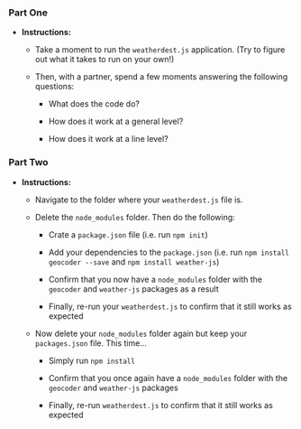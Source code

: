 ### Part One

* **Instructions:**

	* Take a moment to run the `weatherdest.js` application. (Try to figure out what it takes to run on your own!)

	* Then, with a partner, spend a few moments answering the following questions:

		* What does the code do?

		* How does it work at a general level?

		* How does it work at a line level?
	
### Part Two

* **Instructions:**

	* Navigate to the folder where your `weatherdest.js` file is. 

	* Delete the `node_modules` folder. Then do the following:

		* Crate a `package.json` file (i.e. run `npm init`)

		* Add your dependencies to the `package.json` (i.e. run `npm install geocoder --save` and `npm install weather-js`)

		* Confirm that you now have a `node_modules` folder with the `geocoder` and `weather-js` packages as a result

		* Finally, re-run your `weatherdest.js` to confirm that it still works as expected

	* Now delete your `node_modules` folder again but keep your `packages.json` file. This time...

		* Simply run `npm install`

		* Confirm that you once again have a `node_modules` folder with the `geocoder` and `weather-js` packages

		* Finally, re-run `weatherdest.js` to confirm that it still works as expected
